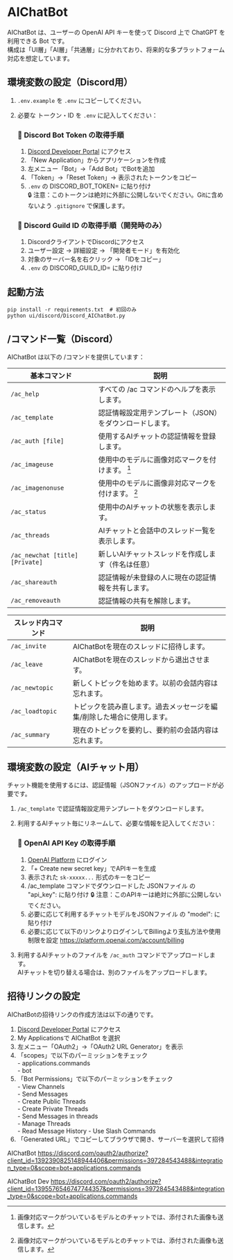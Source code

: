 # AIChatBot

AIChatBot は、ユーザーの OpenAI API キーを使って Discord 上で ChatGPT を利用できる Bot です。  
構成は「UI層」「AI層」「共通層」に分かれており、将来的な多プラットフォーム対応を想定しています。

## 環境変数の設定（Discord用）

1. `.env.example` を `.env` にコピーしてください。
2. 必要な トークン・ID を `.env` に記入してください：
   ### 🔹 Discord Bot Token の取得手順
   1. [Discord Developer Portal](https://discord.com/developers/applications) にアクセス
   2. 「New Application」からアプリケーションを作成
   3. 左メニュー「Bot」→「Add Bot」でBotを追加
   4. 「Token」→「Reset Token」→ 表示されたトークンをコピー
   5. `.env` の DISCORD_BOT_TOKEN= に貼り付け  
   🔒 注意：このトークンは絶対に外部に公開しないでください。Gitに含めないよう `.gitignore` で保護します。

   ### 🔹 Discord Guild ID の取得手順（開発時のみ）
   1. DiscordクライアントでDiscordにアクセス
   2. ユーザー設定 → 詳細設定 → 「開発者モード」を有効化
   3. 対象のサーバー名を右クリック → 「IDをコピー」
   4. `.env` の DISCORD_GUILD_ID= に貼り付け

## 起動方法

```shell
pip install -r requirements.txt  # 初回のみ
python ui/discord/Discord_AIChatBot.py
```

## /コマンド一覧（Discord）

AIChatBot は以下の /コマンドを提供しています：

| 基本コマンド                   | 説明                                                                   |
|--------------------------------|------------------------------------------------------------------------|
| `/ac_help`                     | すべての /ac コマンドのヘルプを表示します。                            |
| `/ac_template`                 | 認証情報設定用テンプレート（JSON）をダウンロードします。               |
| `/ac_auth [file]`              | 使用するAIチャットの認証情報を登録します。                             |
| `/ac_imageuse`                 | 使用中のモデルに画像対応マークを付けます。 [^1]                        |
| `/ac_imagenonuse`              | 使用中のモデルに画像非対応マークを付けます。 [^1]                      |
| `/ac_status`                   | 使用中のAIチャットの状態を表示します。                                 |
| `/ac_threads`                  | AIチャットと会話中のスレッド一覧を表示します。                         |
| `/ac_newchat [title] [Private]`| 新しいAIチャットスレッドを作成します（件名は任意）                     |
| `/ac_shareauth`                | 認証情報が未登録の人に現在の認証情報を共有します。                     |
| `/ac_removeauth`               | 認証情報の共有を解除します。                                           |

[^1]: 画像対応マークがついているモデルとのチャットでは、添付された画像も送信します。


| スレッド内コマンド             | 説明                                                                   |
|--------------------------------|------------------------------------------------------------------------|
| `/ac_invite`                   | AIChatBotを現在のスレッドに招待します。                                |
| `/ac_leave`                    | AIChatBotを現在のスレッドから退出させます。                            |
| `/ac_newtopic`                 | 新しくトピックを始めます。以前の会話内容は忘れます。                   |
| `/ac_loadtopic`                | トピックを読み直します。過去メッセージを編集/削除した場合に使用します。|
| `/ac_summary`                  | 現在のトピックを要約し、要約前の会話内容は忘れます。                   |

## 環境変数の設定（AIチャット用）

チャット機能を使用するには、認証情報（JSONファイル）のアップロードが必要です。  
1. `/ac_template` で認証情報設定用テンプレートをダウンロードします。
2. 利用するAIチャット毎にリネームして、必要な情報を記入してください：

   ### 🔹 OpenAI API Key の取得手順
   1. [OpenAI Platform](https://platform.openai.com/account/api-keys) にログイン
   2. 「+ Create new secret key」でAPIキーを生成
   3. 表示された `sk-xxxxx...` 形式のキーをコピー
   4. /ac_template コマンドでダウンロードした JSONファイル の "api_key": に貼り付け
   🔒 注意：このAPIキーは絶対に外部に公開しないでください。
   5. 必要に応じて利用するチャットモデルをJSONファイル の "model": に貼り付け
   6. 必要に応じて以下のリンクよりログインしてBillingより支払方法や使用制限を設定
      https://platform.openai.com/account/billing

3. 利用するAIチャットのファイルを `/ac_auth` コマンドでアップロードします。  
   AIチャットを切り替える場合は、別のファイルをアップロードします。


## 招待リンクの設定

AIChatBotの招待リンクの作成方法は以下の通りです。
   1. [Discord Developer Portal](https://discord.com/developers/applications) にアクセス
   2. My Applicationsで AIChatBot を選択
   3. 左メニュー「OAuth2」→「OAuth2 URL Generator」を表示
   4. 「scopes」で以下のパーミッションをチェック  
     - applications.commands  
     - bot
   5. 「Bot Permissions」で以下のパーミッションをチェック  
     - View Channels  
     - Send Messages  
     - Create Public Threads  
     - Create Private Threads  
     - Send Messages in threads  
     - Manage Threads  
     - Read Message History
     - Use Slash Commands
   6. 「Generated URL」でコピーしてブラウザで開き、サーバーを選択して招待

AIChatBot
https://discord.com/oauth2/authorize?client_id=1392390825148944406&permissions=397284543488&integration_type=0&scope=bot+applications.commands

AIChatBot Dev
https://discord.com/oauth2/authorize?client_id=1395576546747744357&permissions=397284543488&integration_type=0&scope=bot+applications.commands
